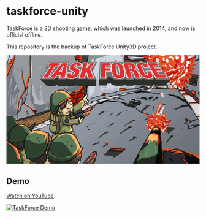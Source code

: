 # taskforce-unity
TaskForce is a 2D shooting game, which was launched in 2014, and now is official offline.

This repository is the backup of TaskForce Unity3D project.

![TaskForce](https://github.com/speshiou/taskforce-unity/blob/main/Assets/Sprites/gui/bg_index.png)
## Demo
[Watch on YouTube](https://www.youtube.com/watch?v=IdUUIYUqvAc)

[![TaskForce Demo](https://img.youtube.com/vi/IdUUIYUqvAc/0.jpg)](https://www.youtube.com/watch?v=IdUUIYUqvAc)
